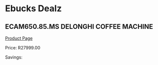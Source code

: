 
# Ebucks Dealz
## ECAM650.85.MS DELONGHI COFFEE MACHINE
[Product Page](https://www.ebucks.com/web/shop/productSelected.do?prodId=1158926215&catId=704984897)

Price: R27999.00

Savings: 


	